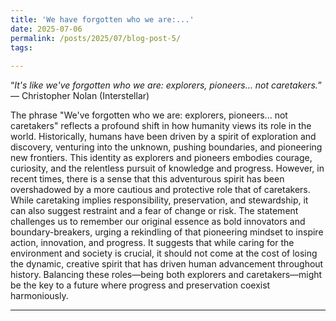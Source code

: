 ```yaml
---
title: 'We have forgotten who we are:...'
date: 2025-07-06
permalink: /posts/2025/07/blog-post-5/
tags:
  
---
```


 
“*It's like we've forgotten who we are: explorers, pioneers... not caretakers.*” ― Christopher Nolan (Interstellar)


The phrase "We've forgotten who we are: explorers, pioneers... not caretakers" reflects a profound shift in how humanity views its role in the world. Historically, humans have been driven by a spirit of exploration and discovery, venturing into the unknown, pushing boundaries, and pioneering new frontiers. This identity as explorers and pioneers embodies courage, curiosity, and the relentless pursuit of knowledge and progress. However, in recent times, there is a sense that this adventurous spirit has been overshadowed by a more cautious and protective role that of caretakers. While caretaking implies responsibility, preservation, and stewardship, it can also suggest restraint and a fear of change or risk. The statement challenges us to remember our original essence as bold innovators and boundary-breakers, urging a rekindling of that pioneering mindset to inspire action, innovation, and progress. It suggests that while caring for the environment and society is crucial, it should not come at the cost of losing the dynamic, creative spirit that has driven human advancement throughout history. Balancing these roles—being both explorers and caretakers—might be the key to a future where progress and preservation coexist harmoniously.

------

